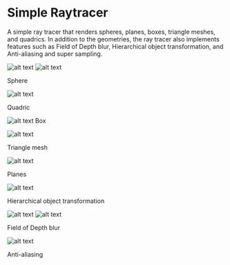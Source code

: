 # Simple Raytracer
A simple ray tracer that renders spheres, planes, boxes, triangle meshes, and quadrics. In addition to the geometries, the ray tracer also implements features such as Field of Depth blur, Hierarchical object transformation, and Anti-aliasing and super sampling. 

![alt text](https://github.com/tonamuhang/COMP557A4/blob/master/Sphere.png?raw=true)
![alt text](https://github.com/tonamuhang/COMP557A4/blob/master/TwoSpheresPlane.png?raw=true)

Sphere

![alt text](https://github.com/tonamuhang/COMP557A4/blob/master/quadric.png?raw=true)

Quadric

![alt text](https://github.com/tonamuhang/COMP557A4/blob/master/BoxRGBLights.png?raw=true)
Box

![alt text](https://github.com/tonamuhang/COMP557A4/blob/master/TorusMesh.png?raw=true)

Triangle mesh

![alt text](https://github.com/tonamuhang/COMP557A4/blob/master/Plane.png?raw=true)

Planes

![alt text](https://github.com/tonamuhang/COMP557A4/blob/master/BoxStacks.png?raw=true)

Hierarchical object transformation

![alt text](https://github.com/tonamuhang/COMP557A4/blob/master/Cornell.png?raw=true)
![alt text](https://github.com/tonamuhang/COMP557A4/blob/master/Cornell_blurred.png?raw=true)

Field of Depth blur

![alt text](https://github.com/tonamuhang/COMP557A4/blob/master/AACheckerPlane.png?raw=true)

Anti-aliasing
